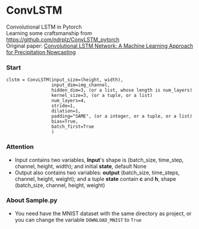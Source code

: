# ConvLSTM
 Convolutional LSTM in Pytorch  
 Learning some craftsmanship from https://github.com/ndrplz/ConvLSTM_pytorch  
 Original paper: [Convolutional LSTM Network: A Machine Learning Approach for Precipitation Nowcasting](https://papers.nips.cc/paper/5955-convolutional-lstm-network-a-machine-learning-approach-for-precipitation-nowcasting.pdf)
 
 ### Start
 ```
 clstm = ConvLSTM(input_size=(height, width),  
                  input_dim=img_channel,  
                  hidden_dim=3, (or a list, whose length is num_layers)  
                  kernel_size=3, (or a tuple, or a list)  
                  num_layers=4,  
                  stride=1,  
                  dilation=1,  
                  padding="SAME", (or a integer, or a tuple, or a list)  
                  bias=True,  
                  batch_first=True  
                  )  
```
### Attention
 - Input contains two variables, **Input**'s shape is (batch_size, time_step, channel, height, width); and initial **state**, default None
 - Output also contains two variables: **output** (batch_size, time_steps, channel, height, weight); and a tuple **state** contain **c** and **h**, shape  (batch_size, channel, height, weight)
 
 ### About Sample.py
 - You need have the MNIST dataset with the same directory as project, or you can change the variable `DOWNLOAD_MNIST` to `True`
